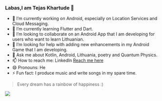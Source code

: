 ### Labas,I am Tejas Khartude 👋




- 🔭 I’m currently working on Android, especially on Location Services and Cloud Messaging.
- 🌱 I’m currently learning Flutter and Dart.
- 👯 I’m looking to collaborate on an Android App that I am developing for users who want to learn Lithuanian.
- 🤔 I’m looking for help with adding new enhancements in my Android Game that I am developing.
- 💬 Ask me about Kotlin, Android, Lithuania, poetry and Quantum Physics.
- 📫 How to reach me: LinkedIn [Reach me here](linkedin.com/in/tejas-khartude-7601b640)
- 😄 Pronouns: He
- ⚡ Fun fact: I produce music and write songs in my spare time.


> Every dream has a rainbow of happiness :) 
<img src = "https://github-readme-stats.vercel.app/api?username=klaus19&&show_icons=true&title_color=ffffff&icon_color=bb2acf&text_color=daf7dc&bg_color=151515"/>

